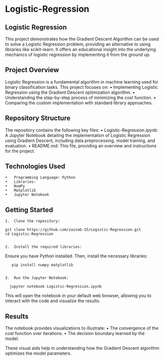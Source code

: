 # Logistic-Regression

## Logistic Regression

This project demonstrates how the Gradient Descent Algorithm can be used to solve a Logistic Regression problem, providing an alternative to using libraries like scikit-learn. It offers an educational insight into the underlying mechanics of logistic regression by implementing it from the ground up.

 ## Project Overview

Logistic Regression is a fundamental algorithm in machine learning used for binary classification tasks. This project focuses on:
	•	Implementing Logistic Regression using the Gradient Descent optimization algorithm.
	•	Understanding the step-by-step process of minimizing the cost function.
	•	Comparing the custom implementation with standard library approaches.

## Repository Structure

The repository contains the following key files:
	•	Logistic-Regression.ipynb: A Jupyter Notebook detailing the implementation of Logistic Regression using Gradient Descent, including data preprocessing, model training, and evaluation.
	•	README.md: This file, providing an overview and instructions for the project.

## Technologies Used
	•	Programming Language: Python ￼
	•	Libraries:
	•	NumPy
	•	Matplotlib
	•	Jupyter Notebook

## Getting Started
	1.	Clone the repository:

    git clone https://github.com/zainab-15/Logistic-Regression.git
    cd Logistic-Regression


	2.	Install the required libraries:
Ensure you have Python installed. Then, install the necessary libraries:

       pip install numpy matplotlib


	3.	Run the Jupyter Notebook:

      jupyter notebook Logistic-Regression.ipynb

This will open the notebook in your default web browser, allowing you to interact with the code and visualize the results.

## Results

The notebook provides visualizations to illustrate:
	•	The convergence of the cost function over iterations.
	•	The decision boundary learned by the model.

These visual aids help in understanding how the Gradient Descent algorithm optimizes the model parameters.

